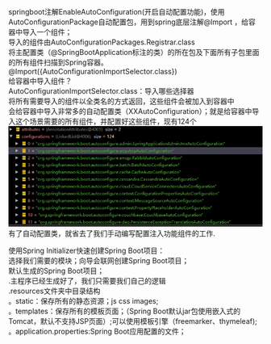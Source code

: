 springboot注解EnableAutoConfiguration(开启自动配置功能)，使用AutoConfigurationPackage自动配置包，用到spring底层注解@Import ，给容器中导入一个组件；<br>
导入的组件由AutoConfigurationPackages.Registrar.class<br>
将主配置类（@SpringBootApplication标注的类）的所在包及下面所有子包里面的所有组件扫描到Spring容器。<br>
@Import({AutoConfigurationImportSelector.class}) <br>
 给容器中导入组件？<br>
 AutoConfigurationImportSelector.class：导入哪些选择器<br>
 将所有需要导入的组件以全类名的方式返回，这些组件会被加入到容器中<br>
 会给容器中导入非常多的自动配置类（XXAutoConfiguration）；就是给容器中导入这个场景需要的所有组件，并配置好这些组件，现有124个<br>
![部分配置类](https://github.com/LoveChunHua/springboot/blob/master/1575271274.png)
 有了自动配置类，就省去了我们手动编写配置注入功能组件的工作.<br>
 
使用Spring Initializer快速创建Spring Boot项目：<br>
 选择我们需要的模块；向导会联网创建Spring Boot项目；<br>
 默认生成的Spring Boot项目；<br>
 .主程序已经生成好了，我们只需要我们自己的逻辑<br>
 .resources文件夹中目录结构<br>
  。static：保存所有的静态资源；js css images;<br>
  。templates：保存所有的模板页面；（Spring Boot默认jar包使用嵌入式的Tomcat，默认不支持JSP页面）;可以使用模板引擎（freemarker、thymeleaf);<br>
  。application.properties:Spring Boot应用配置的文件；
